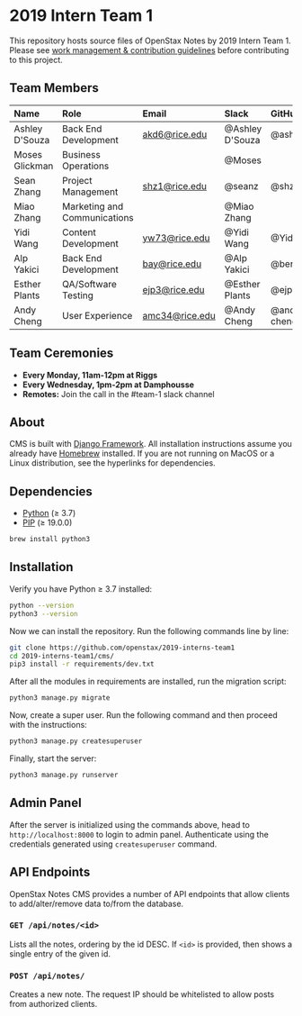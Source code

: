 # 2019 Intern Team 1
This repository hosts source files of OpenStax Notes by 2019 Intern Team 1. Please see [work management & contribution guidelines](https://github.com/openstax/2019-interns-team1/blob/master/CONTRIBUTING.md) before contributing to this project.

## Team Members
| Name | Role | Email | Slack | GitHub | 
| :---- | :---- | :---- | :---- | :---- |
| Ashley D'Souza | Back End Development | akd6@rice.edu | @Ashley D'Souza | @ashdza
| Moses Glickman | Business Operations | | @Moses |
| Sean Zhang     | Project Management | shz1@rice.edu | @seanz | @shz12
| Miao Zhang     | Marketing and Communications | | @Miao Zhang
| Yidi Wang      | Content Development | yw73@rice.edu| @Yidi Wang| @Yidi0213
| Alp Yakici     | Back End Development | bay@rice.edu | @Alp Yakici | @berkalpyakici | |
| Esther Plants  | QA/Software Testing | ejp3@rice.edu | @Esther Plants | @ejp3
| Andy Cheng     | User Experience | amc34@rice.edu | @Andy Cheng | @andy-m-cheng

## Team Ceremonies
- **Every Monday, 11am-12pm at Riggs**
- **Every Wednesday, 1pm-2pm at Damphousse**
- **Remotes:** Join the call in the #team-1 slack channel

## About
CMS is built with [Django Framework](https://www.djangoproject.com). All installation instructions assume you already have [Homebrew](http://brew.sh) installed. If you are not running on MacOS or a Linux distribution, see the hyperlinks for dependencies.

## Dependencies
* [Python](https://www.python.org/) (≥ 3.7)
* [PIP](https://github.com/pypa/pip) (≥ 19.0.0)
```bash
brew install python3
```

## Installation
Verify you have Python ≥ 3.7 installed:  
```bash
python --version
python3 --version
```

Now we can install the repository. Run the following commands line by line:

```bash
git clone https://github.com/openstax/2019-interns-team1
cd 2019-interns-team1/cms/
pip3 install -r requirements/dev.txt
```

After all the modules in requirements are installed, run the migration script:

```bash
python3 manage.py migrate
```
Now, create a super user. Run the following command and then proceed with the instructions:

```bash
python3 manage.py createsuperuser
```

Finally, start the server:

```bash
python3 manage.py runserver
```

## Admin Panel
After the server is initialized using the commands above, head to `http://localhost:8000` to login to admin panel. Authenticate using the credentials generated using `createsuperuser` command.

## API Endpoints
OpenStax Notes CMS provides a number of API endpoints that allow clients to add/alter/remove data to/from the database.

### `GET /api/notes/<id>`
Lists all the notes, ordering by the id DESC. If `<id>` is provided, then shows a single entry of the given id.

### `POST /api/notes/`
Creates a new note. The request IP should be whitelisted to allow posts from authorized clients.
